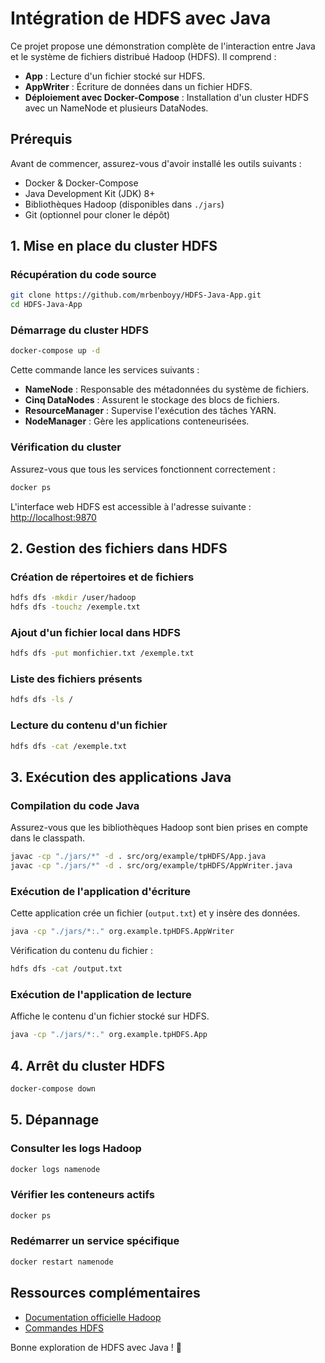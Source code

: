 # Intégration de HDFS avec Java

Ce projet propose une démonstration complète de l'interaction entre Java et le système de fichiers distribué Hadoop (HDFS). Il comprend :
- **App** : Lecture d'un fichier stocké sur HDFS.
- **AppWriter** : Écriture de données dans un fichier HDFS.
- **Déploiement avec Docker-Compose** : Installation d'un cluster HDFS avec un NameNode et plusieurs DataNodes.

## Prérequis
Avant de commencer, assurez-vous d'avoir installé les outils suivants :
- Docker & Docker-Compose
- Java Development Kit (JDK) 8+
- Bibliothèques Hadoop (disponibles dans `./jars`)
- Git (optionnel pour cloner le dépôt)

## 1. Mise en place du cluster HDFS

### Récupération du code source
```sh
git clone https://github.com/mrbenboyy/HDFS-Java-App.git
cd HDFS-Java-App
```

### Démarrage du cluster HDFS
```sh
docker-compose up -d
```
Cette commande lance les services suivants :
- **NameNode** : Responsable des métadonnées du système de fichiers.
- **Cinq DataNodes** : Assurent le stockage des blocs de fichiers.
- **ResourceManager** : Supervise l'exécution des tâches YARN.
- **NodeManager** : Gère les applications conteneurisées.

### Vérification du cluster
Assurez-vous que tous les services fonctionnent correctement :
```sh
docker ps
```
L'interface web HDFS est accessible à l'adresse suivante : [http://localhost:9870](http://localhost:9870)

## 2. Gestion des fichiers dans HDFS

### Création de répertoires et de fichiers
```sh
hdfs dfs -mkdir /user/hadoop
hdfs dfs -touchz /exemple.txt
```

### Ajout d'un fichier local dans HDFS
```sh
hdfs dfs -put monfichier.txt /exemple.txt
```

### Liste des fichiers présents
```sh
hdfs dfs -ls /
```

### Lecture du contenu d'un fichier
```sh
hdfs dfs -cat /exemple.txt
```

## 3. Exécution des applications Java

### Compilation du code Java
Assurez-vous que les bibliothèques Hadoop sont bien prises en compte dans le classpath.
```sh
javac -cp "./jars/*" -d . src/org/example/tpHDFS/App.java
javac -cp "./jars/*" -d . src/org/example/tpHDFS/AppWriter.java
```

### Exécution de l'application d'écriture
Cette application crée un fichier (`output.txt`) et y insère des données.
```sh
java -cp "./jars/*:." org.example.tpHDFS.AppWriter
```
Vérification du contenu du fichier :
```sh
hdfs dfs -cat /output.txt
```

### Exécution de l'application de lecture
Affiche le contenu d'un fichier stocké sur HDFS.
```sh
java -cp "./jars/*:." org.example.tpHDFS.App
```

## 4. Arrêt du cluster HDFS
```sh
docker-compose down
```

## 5. Dépannage

### Consulter les logs Hadoop
```sh
docker logs namenode
```

### Vérifier les conteneurs actifs
```sh
docker ps
```

### Redémarrer un service spécifique
```sh
docker restart namenode
```

## Ressources complémentaires
- [Documentation officielle Hadoop](https://hadoop.apache.org/docs/)
- [Commandes HDFS](https://hadoop.apache.org/docs/current/hadoop-project-dist/hadoop-common/FileSystemShell.html)

Bonne exploration de HDFS avec Java ! 🚀

